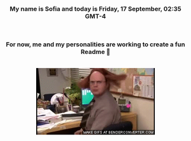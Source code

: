 


<div align="center">
<h3 >My name is Sofia and today is Friday, 17 September, 02:35 GMT-4</h3><br>
<h3 >For now, me and my personalities are working to create a fun Readme 👋
</h3><br>
<img src='img/dwight.gif' alt='working...'/>
</div>
